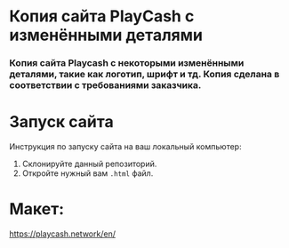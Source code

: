 # Копия сайта PlayCash с изменёнными деталями
### Копия сайта Playcash с некоторыми изменёнными деталями, такие как логотип, шрифт и тд. Копия сделана в соответствии с требованиями заказчика.


# Запуск сайта
Инструкция по запуску сайта на ваш локальный компьютер:
   1. Склонируйте данный репозиторий.
   2. Откройте нужный вам ```.html``` файл.

# Макет:
https://playcash.network/en/
